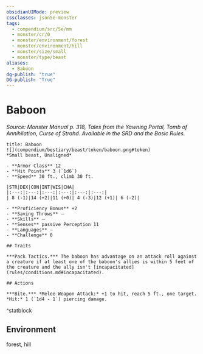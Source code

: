 ```yaml
---
obsidianUIMode: preview
cssclasses: json5e-monster
tags:
  - compendium/src/5e/mm
  - monster/cr/0
  - monster/environment/forest
  - monster/environment/hill
  - monster/size/small
  - monster/type/beast
aliases:
  - Baboon
dg-publish: "true"
DG-publish: "True"
---
```

# Baboon
*Source: Monster Manual p. 318, Tales from the Yawning Portal, Tomb of Annihilation, Curse of Strahd. Available in the SRD and the Basic Rules.*  

```ad-statblock
title: Baboon
![](compendium/bestiary/beast/token/baboon.png#token)
*Small beast, Unaligned*

- **Armor Class** 12 
- **Hit Points** 3 (`1d6`)
- **Speed** 30 ft., climb 30 ft.

|STR|DEX|CON|INT|WIS|CHA|
|:---:|:---:|:---:|:---:|:---:|:---:|
| 8 (-1)|14 (+2)|11 (+0)| 4 (-3)|12 (+1)| 6 (-2)|

- **Proficiency Bonus** +2
- **Saving Throws** ⏤
- **Skills** ⏤
- **Senses** passive Perception 11
- **Languages** —
- **Challenge** 0

## Traits

***Pack Tactics.*** The baboon has advantage on an attack roll against a creature if at least one of the baboon's allies is within 5 feet of the creature and the ally isn't [incapacitated](rules/conditions.md#incapacitated).

## Actions

***Bite.*** *Melee Weapon Attack:* +1 to hit, reach 5 ft., one target. *Hit:* 1 (`1d4 - 1`) piercing damage.
```
^statblock

## Environment

forest, hill